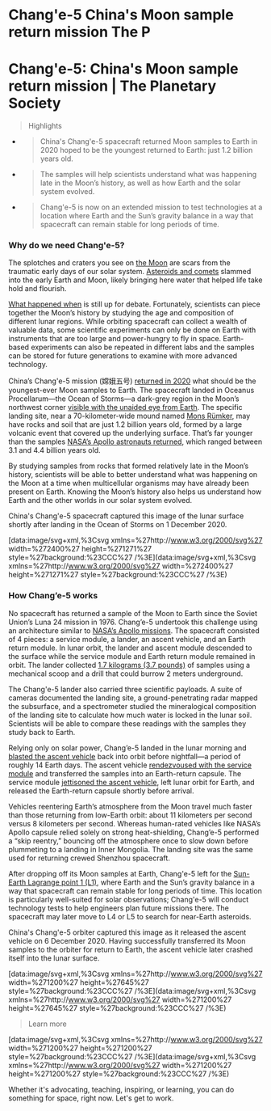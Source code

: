 # Chang'e-5 China's Moon sample return mission The P

# Chang'e-5: China's Moon sample return mission | The Planetary Society

> Highlights

- > China's Chang'e-5 spacecraft returned Moon samples to Earth in 2020 hoped to be the youngest returned to Earth: just 1.2 billion years old.
- > The samples will help scientists understand what was happening late in the Moon’s history, as well as how Earth and the solar system evolved.
- > Chang'e-5 is now on an extended mission to test technologies at a location where Earth and the Sun’s gravity balance in a way that spacecraft can remain stable for long periods of time.

### Why do we need Chang'e-5?

The splotches and craters you see on [the Moon](https://www.planetary.org/worlds/the-moon) are scars from the traumatic early days of our solar system. [Asteroids and comets](https://www.planetary.org/worlds/asteroids-comets-small-worlds) slammed into the early Earth and Moon, likely bringing here water that helped life take hold and flourish.

[What happened when](https://www.planetary.org/video/short-video-history-of-the-moon) is still up for debate. Fortunately, scientists can piece together the Moon’s history by studying the age and composition of different lunar regions. While orbiting spacecraft can collect a wealth of valuable data, some scientific experiments can only be done on Earth with instruments that are too large and power-hungry to fly in space. Earth-based experiments can also be repeated in different labs and the samples can be stored for future generations to examine with more advanced technology.

China’s Chang'e-5 mission (嫦娥五号) [returned in 2020](https://www.planetary.org/space-images/change-5-sample-removal) what should be the youngest-ever Moon samples to Earth. The spacecraft landed in Oceanus Procellarum—the Ocean of Storms—a dark-grey region in the Moon’s northwest corner [visible with the unaided eye from Earth](https://www.planetary.org/articles/moon-features-you-can-see-from-earth). The specific landing site, near a 70-kilometer-wide mound named [Mons Rümker](https://www.planetary.org/space-images/mons-r%C3%BCmker), may have rocks and soil that are just 1.2 billion years old, formed by a large volcanic event that covered up the underlying surface. That’s far younger than the samples [NASA’s Apollo astronauts returned](https://www.planetary.org/space-missions/apollo), which ranged between 3.1 and 4.4 billion years old.

By studying samples from rocks that formed relatively late in the Moon’s history, scientists will be able to better understand what was happening on the Moon at a time when multicellular organisms may have already been present on Earth. Knowing the Moon’s history also helps us understand how Earth and the other worlds in our solar system evolved.

China's Chang'e-5 spacecraft captured this image of the lunar surface shortly after landing in the Ocean of Storms on 1 December 2020.

[data:image/svg+xml,%3Csvg xmlns=%27http://www.w3.org/2000/svg%27 width=%272400%27 height=%271271%27 style=%27background:%23CCC%27 /%3E](data:image/svg+xml,%3Csvg xmlns=%27http://www.w3.org/2000/svg%27 width=%272400%27 height=%271271%27 style=%27background:%23CCC%27 /%3E)

### How Chang’e-5 works

No spacecraft has returned a sample of the Moon to Earth since the Soviet Union’s Luna 24 mission in 1976. Chang’e-5 undertook this challenge using an architecture similar to [NASA’s Apollo missions](https://www.planetary.org/space-missions/apollo). The spacecraft consisted of 4 pieces: a service module, a lander, an ascent vehicle, and an Earth return module. In lunar orbit, the lander and ascent module descended to the surface while the service module and Earth return module remained in orbit. The lander collected [1.7 kilograms (3.7 pounds)](https://mp.weixin.qq.com/s?__biz=MzI3NDI5MjI4OQ==&mid=2247595009&idx=1&sn=a9ca62b2ef247d7fc78973004fa7e675&chksm=eb157f2fdc62f639bca088fd27d9ed8f81304cc48bc494ac6cd52d044be9a908bdfdea6e21ad&xtrack=1&scene=90&subscene=93&sessionid=1608359643&clicktime=1608359709&enterid=1608359709&ascene=56&devicetype=android-29&version=27001141&nettype=WIFI&abtest_cookie=AAACAA%3D%3D&lang=en&exportkey=AmfncxlF9uuPDG97c2pDAJ0%3D&pass_ticket=0baLCvKtKeqODqutm72ZsDS5S8ssmVm%2BPxRqiagc6xkzb5K6KPnx2OLsGJKHHogo&wx_header=1) of samples using a mechanical scoop and a drill that could burrow 2 meters underground.

The Chang'e-5 lander also carried three scientific payloads. A suite of cameras documented the landing site, a ground-penetrating radar mapped the subsurface, and a spectrometer studied the mineralogical composition of the landing site to calculate how much water is locked in the lunar soil. Scientists will be able to compare these readings with the samples they study back to Earth.

Relying only on solar power, Chang’e-5 landed in the lunar morning and [blasted the ascent vehicle](https://www.planetary.org/space-images/change-5-ascent-vehicle-blasts-off) back into orbit before nightfall—a period of roughly 14 Earth days. The ascent vehicle [rendezvoused with the service module](https://www.planetary.org/space-images/change-5-ascent-vehicle-approaches-orbiter) and transferred the samples into an Earth-return capsule. The service module [jettisoned the ascent vehicle](https://www.planetary.org/space-images/change-5-ascent-vehicle-released), left lunar orbit for Earth, and released the Earth-return capsule shortly before arrival.

Vehicles reentering Earth’s atmosphere from the Moon travel much faster than those returning from low-Earth orbit: about 11 kilometers per second versus 8 kilometers per second. Whereas human-rated vehicles like NASA’s Apollo capsule relied solely on strong heat-shielding, Chang’e-5 performed a “skip reentry,” bouncing off the atmosphere once to slow down before plummeting to a landing in Inner Mongolia. The landing site was the same used for returning crewed Shenzhou spacecraft.

After dropping off its Moon samples at Earth, Chang'e-5 left for the [Sun-Earth Lagrange point 1 (L1)](https://www.planetary.org/space-images/lagrange-points-1-5-of-the-earth-sun-system), where Earth and the Sun’s gravity balance in a way that spacecraft can remain stable for long periods of time. This location is particularly well-suited for solar observations; Chang'e-5 will conduct technology tests to help engineers plan future missions there. The spacecraft may later move to L4 or L5 to search for near-Earth asteroids.

China's Chang'e-5 orbiter captured this image as it released the ascent vehicle on 6 December 2020. Having successfully transferred its Moon samples to the orbiter for return to Earth, the ascent vehicle later crashed itself into the lunar surface.

[data:image/svg+xml,%3Csvg xmlns=%27http://www.w3.org/2000/svg%27 width=%271200%27 height=%27645%27 style=%27background:%23CCC%27 /%3E](data:image/svg+xml,%3Csvg xmlns=%27http://www.w3.org/2000/svg%27 width=%271200%27 height=%27645%27 style=%27background:%23CCC%27 /%3E)

> Learn more

[data:image/svg+xml,%3Csvg xmlns=%27http://www.w3.org/2000/svg%27 width=%271200%27 height=%271200%27 style=%27background:%23CCC%27 /%3E](data:image/svg+xml,%3Csvg xmlns=%27http://www.w3.org/2000/svg%27 width=%271200%27 height=%271200%27 style=%27background:%23CCC%27 /%3E)

Whether it's advocating, teaching, inspiring, or learning, you can do something for space, right now. Let's get to work.

